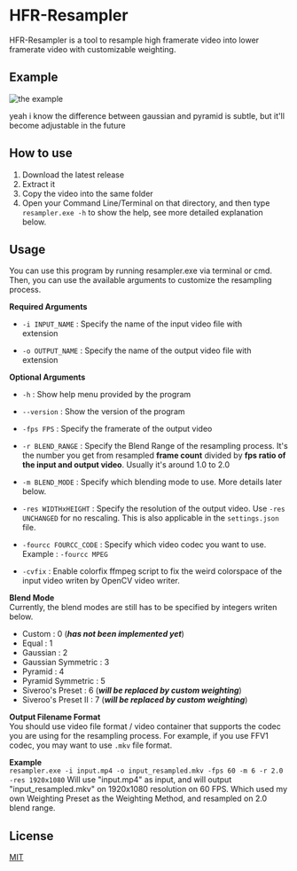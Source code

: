 # HFR-Resampler

HFR-Resampler is a tool to resample high framerate video into lower framerate video with customizable weighting.

## Example
![the example](https://i.imgur.com/6HEa2wd.gif)

yeah i know the difference between gaussian and pyramid is subtle, but it'll become adjustable in the future

## How to use
1. Download the latest release
2. Extract it
3. Copy the video into the same folder
4. Open your Command Line/Terminal on that directory, and then type `resampler.exe -h` to show the help, see more detailed explanation below.

## Usage
You can use this program by running resampler.exe via terminal or cmd. Then, you can use the available arguments to customize the resampling process.

<b>Required Arguments</b>  
 - `-i INPUT_NAME`   : Specify the name of the input video file with   
   extension
   
 - `-o OUTPUT_NAME`  : Specify the name of the output video    file with
   extension

<b>Optional Arguments</b>  
 - `-h` : Show help menu provided by the program
 
 - `--version` : Show the version of the program
 - `-fps FPS` : Specify the framerate of the output video
 - `-r BLEND_RANGE` : Specify the Blend Range of the resampling process.
   It's the number you get from resampled **frame count** divided by
   **fps ratio of the input and output video**. Usually it's around 1.0 to 2.0
 - `-m BLEND_MODE` : Specify which blending mode to use. More details
   later below.
 - `-res WIDTHxHEIGHT` : Specify the resolution of the output video. Use
   `-res UNCHANGED` for no rescaling. This is also applicable in the
   `settings.json` file.
 - `-fourcc FOURCC_CODE` : Specify which video codec you want to use. Example : `-fourcc MPEG`
 - `-cvfix` : Enable colorfix ffmpeg script to fix the weird colorspace of the input video writen by OpenCV video writer.

<b>Blend Mode</b>  
Currently, the blend modes are still has to be specified by integers writen below.

 - Custom : 0 (***has not been implemented yet***)
 - Equal : 1
 - Gaussian : 2
 - Gaussian Symmetric : 3
 - Pyramid : 4
 - Pyramid Symmetric : 5
 - Siveroo's Preset : 6 (***will be replaced by custom weighting***)
 - Siveroo's Preset II : 7 (***will be replaced by custom weighting***)

**Output Filename Format**  
You should use video file format / video container that supports the codec you are using for the resampling process. For example, if you use FFV1 codec, you may want to use `.mkv` file format.

**Example**  
`resampler.exe -i input.mp4 -o input_resampled.mkv -fps 60 -m 6 -r 2.0 -res 1920x1080`
Will use "input.mp4" as input, and will output "input_resampled.mkv" on 1920x1080 resolution on 60 FPS. Which used my own Weighting Preset as the Weighting Method, and resampled on 2.0 blend range. 

## License
[MIT](https://choosealicense.com/licenses/mit/)
